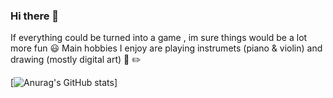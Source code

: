 ### Hi there 👋
If everything could be turned into a game , im sure things would be a lot more fun :smiley:
Main hobbies I enjoy are playing instrumets (piano & violin) and drawing (mostly digital art) :musical_note:  :pencil2:

[![Anurag's GitHub stats](https://github-readme-stats.vercel.app/api?username=RaulsBergs&count_private=true&show_icons=true&theme=radical)]

